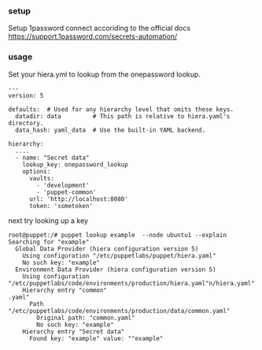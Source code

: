 ### setup
Setup 1password connect accoriding to the official docs
https://support.1password.com/secrets-automation/

### usage

Set your hiera.yml to lookup from the onepassword lookup.
```
---
version: 5

defaults:  # Used for any hierarchy level that omits these keys.
  datadir: data         # This path is relative to hiera.yaml's directory.
  data_hash: yaml_data  # Use the built-in YAML backend.

hierarchy:
  ....
  - name: "Secret data"
    lookup_key: onepassword_lookup 
    options:
      vaults: 
        - 'development'
        - 'puppet-common'
      url: 'http://localhost:8080'
      token: 'sometoken'
```

next try looking up a key
```
root@puppet:/# puppet lookup example  --node ubuntu1 --explain 
Searching for "example"
  Global Data Provider (hiera configuration version 5)
    Using configuration "/etc/puppetlabs/puppet/hiera.yaml"
    No such key: "example"
  Environment Data Provider (hiera configuration version 5)
    Using configuration "/etc/puppetlabs/code/environments/production/hiera.yaml"n/hiera.yaml"
    Hierarchy entry "common"                                        .yaml"
      Path "/etc/puppetlabs/code/environments/production/data/common.yaml"
        Original path: "common.yaml"
        No such key: "example"
    Hierarchy entry "Secret data"
      Found key: "example" value: ""example"
```

